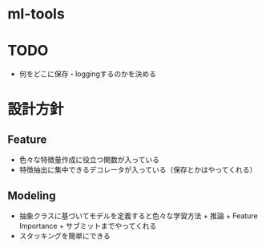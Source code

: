 # ml-tools

# TODO
* 何をどこに保存・loggingするのかを決める

# 設計方針

## Feature
* 色々な特徴量作成に役立つ関数が入っている
* 特徴抽出に集中できるデコレータが入っている（保存とかはやってくれる）


## Modeling
* 抽象クラスに基づいてモデルを定義すると色々な学習方法 + 推論 + Feature Importance + サブミットまでやってくれる
* スタッキングを簡単にできる